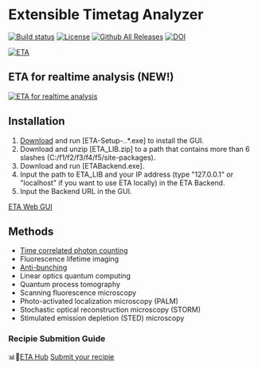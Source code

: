Extensible Timetag Analyzer 
===============
[![Build status](https://ci.appveyor.com/api/projects/status/ajwi3hnfxnsakj0u?svg=true)](https://ci.appveyor.com/project/linzuzeng/etabackend)
[![License](https://img.shields.io/github/license/timetag/ETAServer.svg)](https://github.com/timetag/ETAServer/blob/master/LICENSE)
[![Github All Releases](https://img.shields.io/github/downloads/timetag/ETABackend/total.svg)](https://github.com/timetag/ETABackend/releases)
[![DOI](https://zenodo.org/badge/125106142.svg)](https://zenodo.org/badge/latestdoi/125106142)


[![ETA](https://s3.amazonaws.com/media-p.slid.es/uploads/852422/images/4743073/eta.png)
](https://timetag.github.io/tutorial.html)

## ETA for realtime analysis (NEW!)

[![ETA for realtime analysis](https://img.youtube.com/vi/EtHMVqtiPIA/0.jpg)](https://www.youtube.com/watch?v=EtHMVqtiPIA")


## Installation
1. [Download](https://github.com/timetag/ETA/releases) and run [ETA-Setup-*.*.*.exe] to install the GUI.
2. Download and unzip [ETA_LIB.zip] to a path that contains more than 6 slashes (C:/f1/f2/f3/f4/f5/site-packages).
3. Download and run [ETABackend.exe].
4. Input the path to ETA_LIB and your IP address (type "127.0.0.1" or "localhost" if you want to use 
ETA locally) in the ETA Backend.
5. Input the Backend URL in the GUI.

[ETA Web GUI](https://timetag.github.io/ETA/gui/src/renderer/)

## Methods
* [Time correlated photon counting](https://raw.githubusercontent.com/timetag/timetag.github.io/master/ETAHub/correlation.eta)
* Fluorescence lifetime imaging
* [Anti-bunching](https://raw.githubusercontent.com/timetag/timetag.github.io/master/ETAHub/correlation.eta)
* Linear optics quantum computing
* Quantum process tomography
* Scanning fluorescence microscopy
* Photo-activated localization microscopy (PALM)
* Stochastic optical reconstruction microscopy (STORM)
* Stimulated emission depletion (STED) microscopy

### Recipie Submition Guide

📊🎉[ETA Hub](https://github.com/timetag/ETA/wiki/ETA-Hub)
[Submit your recipie](https://github.com/timetag/ETA/wiki/ETA-Hub)
